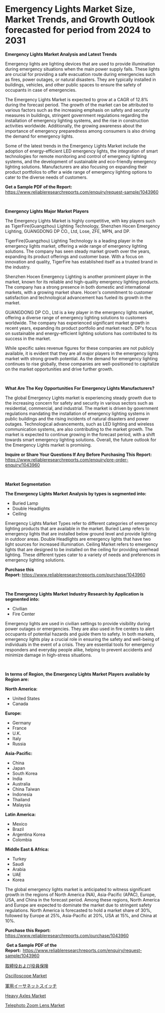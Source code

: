 <p><h1>Emergency Lights Market Size, Market Trends, and Growth Outlook forecasted for period from 2024 to 2031</h1></p><p><strong>Emergency Lights Market Analysis and Latest Trends</strong></p>
<p><p>Emergency lights are lighting devices that are used to provide illumination during emergency situations when the main power supply fails. These lights are crucial for providing a safe evacuation route during emergencies such as fires, power outages, or natural disasters. They are typically installed in buildings, vehicles, and other public spaces to ensure the safety of occupants in case of emergencies.</p><p>The Emergency Lights Market is expected to grow at a CAGR of 12.8% during the forecast period. The growth of the market can be attributed to various factors such as the increasing emphasis on safety and security measures in buildings, stringent government regulations regarding the installation of emergency lighting systems, and the rise in construction activities worldwide. Additionally, the growing awareness about the importance of emergency preparedness among consumers is also driving the demand for emergency lights.</p><p>Some of the latest trends in the Emergency Lights Market include the adoption of energy-efficient LED emergency lights, the integration of smart technologies for remote monitoring and control of emergency lighting systems, and the development of sustainable and eco-friendly emergency lighting solutions. Manufacturers are also focusing on expanding their product portfolios to offer a wide range of emergency lighting options to cater to the diverse needs of customers.</p></p>
<p><strong>Get a Sample PDF of the Report:&nbsp;</strong> <a href="https://www.reliableresearchreports.com/enquiry/request-sample/1043960">https://www.reliableresearchreports.com/enquiry/request-sample/1043960</a></p>
<p>&nbsp;</p>
<p><strong>Emergency Lights Major Market Players</strong></p>
<p><p>The Emergency Lights Market is highly competitive, with key players such as TigerFire(Guangzhou) Lighting Technology, Shenzhen Hocen Emergency Lighting, GUANGDONG DP CO., Ltd, Lose, ZFE, MPN, and DP.</p><p>TigerFire(Guangzhou) Lighting Technology is a leading player in the emergency lights market, offering a wide range of emergency lighting solutions. The company has seen steady market growth over the years, expanding its product offerings and customer base. With a focus on innovation and quality, TigerFire has established itself as a trusted brand in the industry.</p><p>Shenzhen Hocen Emergency Lighting is another prominent player in the market, known for its reliable and high-quality emergency lighting products. The company has a strong presence in both domestic and international markets, with a growing market share. Hocen's commitment to customer satisfaction and technological advancement has fueled its growth in the market.</p><p>GUANGDONG DP CO., Ltd is a key player in the emergency lights market, offering a diverse range of emergency lighting solutions to customers worldwide. The company has experienced significant market growth in recent years, expanding its product portfolio and market reach. DP's focus on sustainable and energy-efficient lighting solutions has contributed to its success in the market.</p><p>While specific sales revenue figures for these companies are not publicly available, it is evident that they are all major players in the emergency lights market with strong growth potential. As the demand for emergency lighting continues to rise globally, these companies are well-positioned to capitalize on the market opportunities and drive further growth.</p></p>
<p>&nbsp;</p>
<p><strong>What Are The Key Opportunities For Emergency Lights Manufacturers?</strong></p>
<p><p>The global Emergency Lights market is experiencing steady growth due to the increasing concern for safety and security in various sectors such as residential, commercial, and industrial. The market is driven by government regulations mandating the installation of emergency lighting systems in public buildings and the rising incidents of natural disasters and power outages. Technological advancements, such as LED lighting and wireless communication systems, are also contributing to the market growth. The market is expected to continue growing in the forecast period, with a shift towards smart emergency lighting solutions. Overall, the future outlook for the Emergency Lights market is promising.</p></p>
<p><strong>Inquire or Share Your Questions If Any Before Purchasing This Report:</strong> <a href="https://www.reliableresearchreports.com/enquiry/pre-order-enquiry/1043960">https://www.reliableresearchreports.com/enquiry/pre-order-enquiry/1043960</a></p>
<p>&nbsp;</p>
<p><strong>Market Segmentation</strong></p>
<p><strong>The Emergency Lights Market Analysis by types is segmented into:</strong></p>
<p><ul><li>Buried Lamp</li><li>Double Headlights</li><li>Ceiling</li></ul></p>
<p><p>Emergency Lights Market Types refer to different categories of emergency lighting products that are available in the market. Buried Lamp refers to emergency lights that are installed below ground level and provide lighting in outdoor areas. Double Headlights are emergency lights that have two light sources for increased illumination. Ceiling Market refers to emergency lights that are designed to be installed on the ceiling for providing overhead lighting. These different types cater to a variety of needs and preferences in emergency lighting solutions.</p></p>
<p><strong>Purchase this Report:&nbsp;</strong><a href="https://www.reliableresearchreports.com/purchase/1043960">https://www.reliableresearchreports.com/purchase/1043960</a></p>
<p>&nbsp;</p>
<p><strong>The Emergency Lights Market Industry Research by Application is segmented into:</strong></p>
<p><ul><li>Civilian</li><li>Fire Center</li></ul></p>
<p><p>Emergency lights are used in civilian settings to provide visibility during power outages or emergencies. They are also used in fire centers to alert occupants of potential hazards and guide them to safety. In both markets, emergency lights play a crucial role in ensuring the safety and well-being of individuals in the event of a crisis. They are essential tools for emergency responders and everyday people alike, helping to prevent accidents and minimize damage in high-stress situations.</p></p>
<p>&nbsp;</p>
<p><strong>In terms of Region, the Emergency Lights Market Players available by Region are:</strong></p>
<p>
    <p> <strong> North America: </strong>
        <ul>
            <li>United States</li>
            <li>Canada</li>
        </ul>
        </p> 
    <p> <strong> Europe: </strong>
        <ul>
            <li>Germany</li>
            <li>France</li>
            <li>U.K.</li>
            <li>Italy</li>
            <li>Russia</li>
        </ul>
        </p> 
    <p> <strong> Asia-Pacific: </strong>
        <ul>
            <li>China</li>
            <li>Japan</li>
            <li>South Korea</li>
            <li>India</li>
            <li>Australia</li>
            <li>China Taiwan</li>
            <li>Indonesia</li>
            <li>Thailand</li>
            <li>Malaysia</li>
        </ul>
        </p> 
    <p> <strong> Latin America: </strong>
        <ul>
            <li>Mexico</li>
            <li>Brazil</li>
            <li>Argentina Korea</li>
            <li>Colombia</li>
        </ul>
        </p> 
    <p> <strong> Middle East & Africa: </strong>
        <ul>
            <li>Turkey</li>
            <li>Saudi</li>
            <li>Arabia</li>
            <li>UAE</li>
            <li>Korea</li>
        </ul>
    </p>
    </p>
<p><p>The global emergency lights market is anticipated to witness significant growth in the regions of North America (NA), Asia-Pacific (APAC), Europe, USA, and China in the forecast period. Among these regions, North America and Europe are expected to dominate the market due to stringent safety regulations. North America is forecasted to hold a market share of 30%, followed by Europe at 25%, Asia-Pacific at 20%, USA at 15%, and China at 10%.</p></p>
<p><strong>Purchase this Report: </strong><a href="https://www.reliableresearchreports.com/purchase/1043960">https://www.reliableresearchreports.com/purchase/1043960</a></p>
<p>&nbsp;<strong>Get a Sample PDF of the Report:&nbsp;&nbsp;</strong><a href="https://www.reliableresearchreports.com/enquiry/request-sample/1043960">https://www.reliableresearchreports.com/enquiry/request-sample/1043960</a></p>
<p><strong></strong></p>
<p><p><a href="https://github.com/vlcostes/Market-Research-Report-List-1/blob/main/669608810180.md">取締役および役員保険</a></p><p><a href="https://github.com/Krish2023na/Market-Research-Report-List-3/blob/main/oscilloscope-market.md">Oscilloscope Market</a></p><p><a href="https://github.com/EstaSprer20231/Market-Research-Report-List-1/blob/main/215916110181.md">軍用イーサネットスイッチ</a></p><p><a href="https://issuu.com/reportprime-2/docs/heavy-axles-market-size-2030.pptx">Heavy Axles Market</a></p><p><a href="https://github.com/RickHolmes3/Market-Research-Report-List-4/blob/main/telephoto-zoom-lens-market.md">Telephoto Zoom Lens Market</a></p></p>